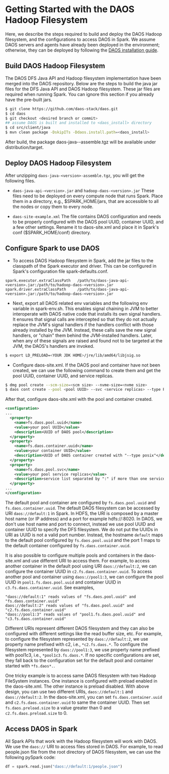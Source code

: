 # Getting Started with the DAOS Hadoop Filesystem
Here, we describe the steps required to build and deploy the DAOS Hadoop
filesystem, and the configurations to access DAOS in Spark. We assume DAOS
servers and agents have already been deployed in the environment; otherwise,
they can be deployed by following the
[DAOS installation guide](https://daos-stack.github.io/admin/installation/).

## Build DAOS Hadoop Filesystem
The DAOS DFS Java API and Hadoop filesystem implementation have been merged into
the DAOS repository. Below are the steps to build the java jar files for the DFS
Java API and DAOS Hadoop filesystem. These jar files are required when running
Spark. You can ignore this section if you already have the pre-built jars.

```bash
$ git clone https://github.com/daos-stack/daos.git
$ cd daos
$ git checkout <desired branch or commit>
## assume DAOS is built and installed to <daos_install> directory
$ cd src/client/java
$ mvn clean package -DskipITs -Ddaos.install.path=<daos_install>
```

After build, the package daos-java-<version>-assemble.tgz will be available
under distribution/target.

## Deploy DAOS Hadoop Filesystem
After unzipping `daos-java-<version>-assemble.tgz`, you will get the following
files.

* `daos-java-api-<version>.jar` and `hadoop-daos-<version>.jar`
These files need to be deployed on every compute node that runs Spark.
Place them in a directory, e.g., $SPARK_HOME/jars, that are accessible to all
the nodes or copy them to every node.

* `daos-site-example.xml`
The file contains DAOS configuration and needs to be properly configured with
the DAOS pool UUID, container UUID, and a few other settings. Rename it to
daos-site.xml and place it in Spark's conf ($SPARK_HOME/conf) directory.

## Configure Spark to use DAOS

* To access DAOS Hadoop filesystem in Spark, add the jar files to the classpath
of the Spark executor and driver. This can be configured in Spark's
configuration file spark-defaults.conf.

```
spark.executor.extraClassPath   /path/to/daos-java-api-<version>.jar:/path/to/hadoop-daos-<version>.jar
spark.driver.extraClassPath     /path/to/daos-java-api-<version>.jar:/path/to/hadoop-daos-<version>.jar
```

* Next, export all DAOS related env variables and the following env variable in
spark-env.sh. This enables signal chaining in JVM to better interoperate with
DAOS native code that installs its own signal handlers. It ensures that signal
calls are intercepted so that they do not actually replace the JVM's signal
handlers if the handlers conflict with those already installed by the JVM.
Instead, these calls save the new signal handlers, or "chain" them behind the
JVM-installed handlers. Later, when any of these signals are raised and found
not to be targeted at the JVM, the DAOS's handlers are invoked.

```bash
$ export LD_PRELOAD=<YOUR JDK HOME>/jre/lib/amd64/libjsig.so
```

* Configure daos-site.xml. If the DAOS pool and container have not been created,
we can use the following command to create them and get the pool UUID, container
UUID, and service replicas.

```bash
$ dmg pool create --scm-size=<scm size> --nvme-size=<nvme size>
$ daos cont create --pool <pool UUID> --svc <service replicas> --type POSIX
```

After that, configure daos-site.xml with the pool and container created.

```xml
<configuration>
...
  <property>
    <name>fs.daos.pool.uuid</name>
    <value>your pool UUID</value>
    <description>UUID of DAOS pool</description>
  </property>
  <property>
    <name>fs.daos.container.uuid</name>
    <value>your container UUID</value>
    <description>UUID of DAOS container created with "--type posix"</description>
  </property>
  <property>
    <name>fs.daos.pool.svc</name>
    <value>your pool service replicas</value>
    <description>service list separated by ":" if more than one service</description>
  </property>
...
</configuration>
```

The default pool and container are configured by `fs.daos.pool.uuid` and
`fs.daos.container.uuid`. The default DAOS filesystem can be accessed by URI
`daos://default:1` in Spark. In HDFS, the URI is composed by a master host name
(or IP address) and a port for example hdfs://<HostName>:8020. In DAOS, we
don't use host name and port to connect, instead we use pool UUID and container
UUID to specify the DFS filesystem. We do not put the UUIDs in URI as UUID is
not a valid port number. Instead, the hostname `default` maps to the default
pool configured by `fs.daos.pool.uuid` and the port 1 maps to the default
container configured by `fs.daos.container.uuid`.

It is also possible to configure multiple pools and containers in the
daos-site.xml and use different URI to access them. For example, to access
another container in the default pool using URI `daos://default:2`, we can
configure the container UUID in `c2.fs.daos.container.uuid`. To access another
pool and container using `daos://pool1:3`, we can configure the pool UUID in
`pool1.fs.daos.pool.uuid` and container UUID in `c3.fs.daos.container.uuid`.
See examples,

```
"daos://default:1" reads values of "fs.daos.pool.uuid" and "fs.daos.container.uuid"
daos://default:2" reads values of "fs.daos.pool.uuid" and "c2.fs.daos.container.uuid"
"daos://pool1:3" reads values of "pool1.fs.daos.pool.uuid" and "c3.fs.daos.container.uuid"
```

Different URIs represent different DAOS filesystem and they can also be
configured with different settings like the read buffer size, etc. For example,
to configure the filesystem represented by `daos://default:2`, we use property
name prefixed with c2, i.e., `*c2.fs.daos.*`. To configure the filesystem
represented by `daos://pool1:3`, we use property name prefixed with pool1c3,
i.e., `*pool1c3.fs.daos.*`. If no specific configurations are set, they fall
back to the configuration set for the default pool and container started with
`*fs.daos*.`.

One tricky example is to access same DAOS filesystem with two Hadoop FileSystem
instances. One instance is configured with preload enabled in the daos-site.xml.
The other instance is preload disabled. With above design, you can use two
different URIs, `daos://default:1` and `daos://default:2`. In the daos-site.xml,
you can set `fs.daos.container.uuid` and `c2.fs.daos.container.uuid` to same the
container UUID. Then set `fs.daos.preload.size` to a value greater than 0 and
`c2.fs.daos.preload.size` to 0.

## Access DAOS in Spark
All Spark APIs that work with the Hadoop filesystem will work with DAOS. We use
the `daos://` URI to access files stored in DAOS. For example, to read
people.json file from the root directory of DAOS filesystem, we can use the
following pySpark code:


```python
df = spark.read.json("daos://default:1/people.json")
```
